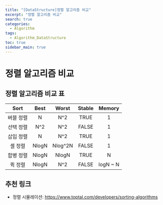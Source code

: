 ```yaml
---
title: "[DataStructure]정렬 알고리즘 비교"
excerpt: "정렬 알고리즘 비교"
search: true
categories:
  - Algorithm
tags:
  - Algorithm_DataStructure
toc: true
sidebar_main: true
---
```


# 정렬 알고리즘 비교

## 정렬 알고리즘 비교 표

|    Sort   	|  Best 	|  Worst  	| Stable 	|  Memory  	|
|:---------:	|:-----:	|:-------:	|:------:	|:--------:	|
| 버블 정렬 	|   N   	|   N^2   	|  TRUE  	|     1    	|
| 선택 정렬 	|  N^2  	|   N^2   	|  FALSE 	|     1    	|
| 삽입 정렬 	|   N   	|   N^2   	|  TRUE  	|     1    	|
|  셸 정렬  	| NlogN 	| Nlog^2N 	|  FALSE 	|     1    	|
| 합병 정렬 	| NlogN 	|  NlogN  	|  TRUE  	|     N    	|
|  퀵 정렬  	| NlogN 	|   N^2   	|  FALSE 	| logN ~ N 	|

## 추천 링크
- 정렬 시뮬레이션: https://www.toptal.com/developers/sorting-algorithms
